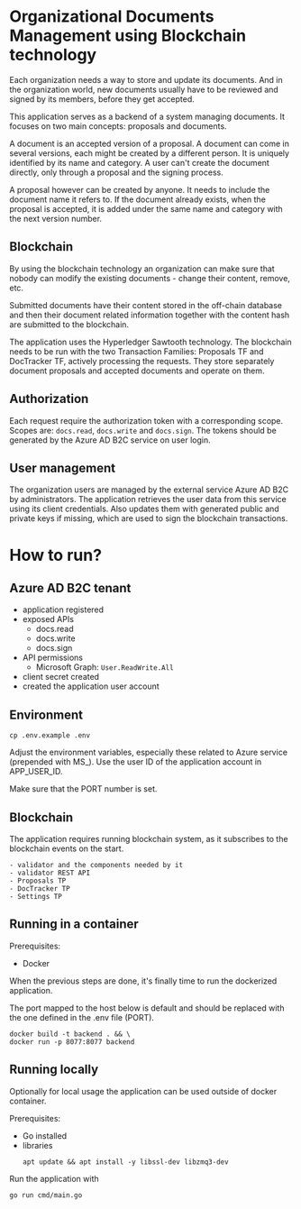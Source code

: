 # Organizational Documents Management using Blockchain technology

Each organization needs a way to store and update its documents.
And in the organization world, new documents usually have to
be reviewed and signed by its members, before they get accepted.

This application serves as a backend of a system managing documents.
It focuses on two main concepts: proposals and documents. 

A document is an accepted version of a proposal. A document can come in several versions,
each might be created by a different person. It is uniquely identified by its name and category.
A user can't create the document directly, only through a proposal and the signing process.

A proposal however can be created by anyone. It needs to include the document name it refers to.
If the document already exists, when the proposal is accepted,
it is added under the same name and category with the next version number.

## Blockchain

By using the blockchain technology an organization can make sure that nobody can
modify the existing documents - change their content, remove, etc.

Submitted documents have their content stored in the off-chain database and then
their document related information together with the content hash are submitted to the blockchain.

The application uses the Hyperledger Sawtooth technology. The blockchain needs to be run with the two Transaction Families: Proposals TF and DocTracker TF, actively processing the requests. They store separately document proposals and accepted documents and operate on them. 

## Authorization

Each request require the authorization token with a corresponding scope. Scopes are:
`docs.read`, `docs.write` and `docs.sign`. The tokens should be generated by the Azure AD B2C service on user login.

## User management

The organization users are managed by the external service Azure AD B2C by administrators. The application retrieves the user data from this service using its client credentials. Also updates them with generated public and private keys if missing, which are used to sign the blockchain transactions.

# How to run?

## Azure AD B2C tenant

 - application registered
 - exposed APIs
     - docs.read
     - docs.write
     - docs.sign
 - API permissions
     - Microsoft Graph: `User.ReadWrite.All`
 - client secret created
 - created the application user account

## Environment

```
cp .env.example .env
```
Adjust the environment variables, especially these related to Azure service (prepended with MS_).
Use the user ID of the application account in APP_USER_ID.

Make sure that the PORT number is set.

## Blockchain 

The application requires running blockchain system, as it subscribes to the blockchain events on the start.

    - validator and the components needed by it
    - validator REST API
    - Proposals TP
    - DocTracker TP
    - Settings TP

## Running in a container

Prerequisites:
 - Docker

When the previous steps are done, it's finally time to run the dockerized application.

The port mapped to the host below is default and should be replaced with the one defined in the .env file (PORT).

```
docker build -t backend . && \
docker run -p 8077:8077 backend
```

## Running locally

Optionally for local usage the application can be used outside of docker container.

Prerequisites:
 - Go installed
 - libraries
    ```
    apt update && apt install -y libssl-dev libzmq3-dev
    ```

Run the application with
```
go run cmd/main.go
```

